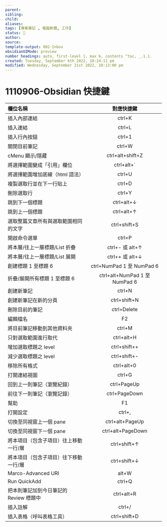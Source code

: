```yaml
---
parent: 
sibling: 
child: 
aliases: 
tags: [專案筆記 , 電腦軟體, 工作]
status: 🌱
author: 
source: 
template-output: 002-Inbox
obsidianUIMode: preview
number headings: auto, first-level 1, max 6, contents ^toc, _.1.1.
created: Tuesday, September 6th 2022, 10:24:11 pm
modified: Wednesday, September 21st 2022, 10:13:00 pm
---
```

# 1110906-Obsidian 快捷鍵


|   欄位名稱                  |   對應快捷鍵                          |
|:------------------------|:--------------------------------:|
|   插入內部連結                |   ctrl+K                         |
|   插入連結                  |   ctrl+L                         |
|   插入行內按鈕                |   ctrl+1                         |
|   關閉目前筆記                |   ctrl+W                         |
|   cMenu 顯示/隱藏           |   ctrl+alt+shift+Z               |
|   將選擇範圍變成「引用」欄位         |   ctrl+alt+\`                    |
|   將選擇範圍增加底線（html 語法）    |   ctrl+U                         |
|   複製選取行並在下一行貼上          |   ctrl+D                         |
|   刪除選取行                 |   ctrl+Y                         |
|   跳到下一個標題               |   ctrl+alt+↓                     |
|   跳到上一個標題               |   ctrl+alt+↑                     |
|   選取整篇文章所有與選取範圍相同的文字    |   ctrl+shift+S                   |
|   開啟命令選單                |   ctrl+P                         |
|   將本層/往上一層標題/List 折疊    |   ctrl+- 或 alt+↑                 |
|   將本層/往上一層標題/List 展開    |   ctrl++ 或 alt+↓                 |
|   創建標題 1 至標題 6          |   ctrl+NumPad 1 至 NumPad 6       |
|   折疊/展開所有標題 1 至標題 6     |   ctrl+alt+NumPad 1 至 NumPad 6   |
|   創建新筆記                 |   ctrl+N                         |
|   創建新筆記在新的分頁            |   ctrl+shift+N                   |
|   刪除目前的筆記               |   ctrl+Delete                    |
|   編輯檔名                  |   F2                             |
|   將目前筆記移動到其他資料夾         |   ctrl+M                         |
|   只對選取範圍進行取代            |   ctrl+alt+H                     |
|   增加選取標題之 level         |   ctrl+shift++                   |
|   減少選取標題之 level         |   ctrl+shift+-                   |
|   移除所有格式                |   ctrl+alt+0                     |
|   打開連結視圖                |   ctrl+G                         |
|   回到上一則筆記（瀏覽紀錄）         |   ctrl+PageUp                   |
|   前往下一則筆記（瀏覽記錄）         |   ctrl+PageDown                   |
|   幫助                    |   F1                             |
|   打開設定                  |   ctrl+\,                        |
|   切換至同視窗上一個 pane             |   ctrl+alt+PageUp                |
|   切換至同視窗下一個 pane             |   ctrl+alt+PageDown              |
|   將本項目（包含子項目）往上移動一行/層   |   ctrl+shift+↑                   |
|   將本項目（包含子項目）往下移動一行/層   |   ctrl+shift+↓                   |
|   Marco-Advanced URI    |   alt+W                          |
|   Run QuickAdd          |   ctrl+Q                         |
|   把本則筆記加到今日筆記的 Review 標題中         |    ctrl+alt+R           |
|   插入註解                  |   ctrl+/                         |
|   插入表格（呼叫表格工具）                  |   ctrl+shift+D                   |  

